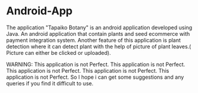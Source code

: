 # Android-App
The application "Tapaiko Botany" is an android application developed using Java.
An android application that contain plants and seed ecommerce with payment integration system.
Another feature of this application is plant detection where it can detect plant with the help of picture of plant leaves.( Picture can either be clicked or uploaded).

WARNING: This application is not Perfect.
         This application is not Perfect.
         This application is not Perfect.
         This application is not Perfect.
         This application is not Perfect.
So I hope i can get some suggestions and any queries if you find it difficult to use.
